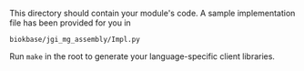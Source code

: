 This directory should contain your module's code.
A sample implementation file has been provided for you in

```biokbase/jgi_mg_assembly/Impl.py```

Run `make` in the root to generate your language-specific client libraries.
